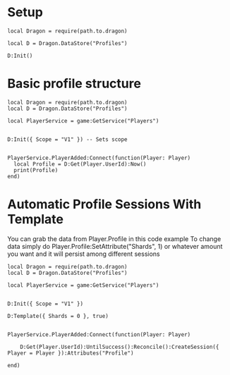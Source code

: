 # Setup

```
local Dragon = require(path.to.dragon)

local D = Dragon.DataStore("Profiles")

D:Init()
```


# Basic profile structure

```
local Dragon = require(path.to.dragon)
local D = Dragon.DataStore("Profiles")

local PlayerService = game:GetService("Players")


D:Init({ Scope = "V1" }) -- Sets scope


PlayerService.PlayerAdded:Connect(function(Player: Player)
  local Profile = D:Get(Player.UserId):Now()
  print(Profile)
end)
```


# Automatic Profile Sessions With Template
You can grab the data from Player.Profile in this code example
To change data simply do Player.Profile:SetAttribute("Shards", 1) or whatever amount you want and it will persist among different sessions
```
local Dragon = require(path.to.dragon)
local D = Dragon.DataStore("Profiles")

local PlayerService = game:GetService("Players")


D:Init({ Scope = "V1" })

D:Template({ Shards = 0 }, true)


PlayerService.PlayerAdded:Connect(function(Player: Player)

	D:Get(Player.UserId):UntilSuccess():Reconcile():CreateSession({ Player = Player }):Attributes("Profile")

end)
```
